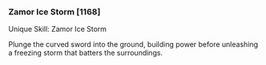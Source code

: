 ### Zamor Ice Storm [1168]

Unique Skill: Zamor Ice Storm

Plunge the curved sword into the ground, building power before unleashing a freezing storm that batters the surroundings.